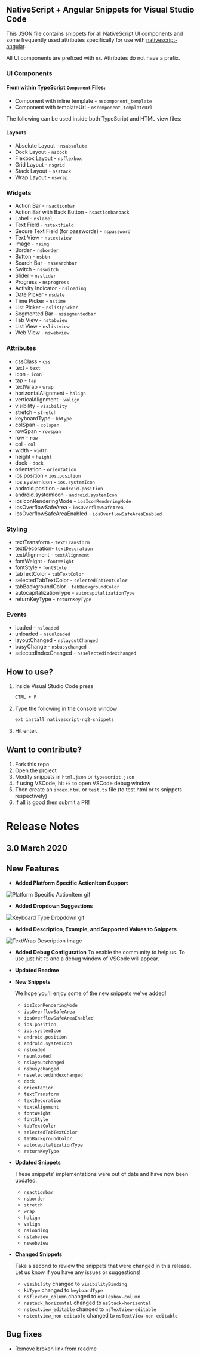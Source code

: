 ## NativeScript + Angular Snippets for Visual Studio Code ##

This JSON file contains snippets for all NativeScript UI components and some frequently used attributes specifically for use with [nativescript-angular](https://github.com/NativeScript/nativescript-angular).

All UI components are prefixed with ```ns```. Attributes do not have a prefix.


### UI Components

#### From within TypeScript `Component` Files:

- Component with inline template - ```nscomponent_template```
- Component with templateUrl - ```nscomponent_templateUrl```

The following can be used inside both TypeScript and HTML view files:

#### Layouts
- Absolute Layout - ```nsabsolute```
- Dock Layout - ```nsdock```
- Flexbox Layout - ```nsflexbox```
- Grid Layout - ```nsgrid```
- Stack Layout - ```nsstack```
- Wrap Layout - ```nswrap```

### Widgets
- Action Bar - ```nsactionbar```
- Action Bar with Back Button - ```nsactionbarback```
- Label - ```nslabel```
- Text Field - ```nstextfield```
- Secure Text Field (for passwords) - ```nspassword```
- Text View - ```nstextview```
- Image - ```nsimg```
- Border - ```nsborder```
- Button - ```nsbtn```
- Search Bar - ```nssearchbar```
- Switch - ```nsswitch```
- Slider - ```nsslider```
- Progress - ```nsprogress```
- Activity Indicator - ```nsloading```
- Date Picker - ```nsdate```
- Time Picker - ```nstime```
- List Picker - ```nslistpicker```
- Segmented Bar - ```nssegmentedbar```
- Tab View - ```nstabview```
- List View - ```nslistview```
- Web View - ```nswebview```

### Attributes
- cssClass - ```css```
- text - ```text```
- icon - ```icon```
- tap - ```tap```
- textWrap - ```wrap```
- horizontalAlignment - ```halign```
- verticalAlignment - ```valign```
- visibility - ```visibility```
- stretch - ```stretch```
- keyboardType - ```kbtype```
- colSpan - ```colspan```
- rowSpan - ```rowspan```
- row - ```row```
- col - ```col```
- width - ```width```
- height - ```height```
- dock - ```dock```
- orientation - ```orientation```
- ios.position - ```ios.position```
- ios.systemIcon - ```ios.systemIcon```
- android.position - ```android.position```
- android.systemIcon - ```android.systemIcon```
- iosIconRenderingMode - ```iosIconRenderingMode```
- iosOverflowSafeArea - ```iosOverflowSafeArea```
- iosOverflowSafeAreaEnabled - ```iosOverflowSafeAreaEnabled```

### Styling
  - textTransform - ```textTransform```
  - textDecoration- ```textDecoration```
  - textAlignment - ```textAlignment```
  - fontWeight - ```fontWeight```
  - fontStyle - ```fontStyle```
  - tabTextColor - ```tabTextColor```
  - selectedTabTextColor - ```selectedTabTextColor```
  - tabBackgroundColor - ```tabBackgroundColor```
  - autocapitalizationType - ```autocapitalizationType```
  - returnKeyType - ```returnKeyType```

### Events

- loaded - ```nsloaded```
- unloaded - ```nsunloaded```
- layoutChanged - ```nslayoutChanged```
- busyChange - ```nsbusychanged```
- selectedIndexChanged - ```nsselectedindexchanged```
  


## How to use?

1. Inside Visual Studio Code press
   ```bash
   CTRL + P
   ```
   
2. Type the following in the console window
    ``` bash
    ext install nativescript-ng2-snippets
    ```
3. Hit enter.


## Want to contribute?

  1. Fork this repo
  2. Open the project
  3. Modify snippets in `html.json` or `typescript.json`
  4. If using VSCode, hit `F5` to open VSCode debug window
  5. Then create an `index.html` or `test.ts` file (to test html or ts snippets respectively)
  6. If all is good then submit a PR!


# Release Notes
## 3.0 March 2020

## New Features
* **Added Platform Specific ActionItem Support** 

![Platform Specific ActionItem gif](./images/platform-specific-actionbar.gif)

* **Added Dropdown Suggestions**

![Keyboard Type Dropdown gif](./images/keyboardtype-dropdown.gif)

* **Added Description, Example, and Supported Values to Snippets**

![TextWrap Description image](./images/textwrap-description.png)

* **Added Debug Configuration** To enable the community to help us. To use just hit `F5` and a debug window of VSCode will appear.

* **Updated Readme**

* **New Snippets** 

  We hope you'll enjoy some of the new snippets we've added!
  - `iosIconRenderingMode` 
  - `iosOverflowSafeArea`
  - `iosOverflowSafeAreaEnabled`
  - `ios.position`
  - `ios.systemIcon`
  - `android.position` 
  - `android.systemIcon`
  - `nsloaded`
  - `nsunloaded`
  - `nslayoutchanged`
  - `nsbusychanged`
  - `nsselectedindexchanged`
  - `dock`
  - `orientation`
  - `textTransform`
  - `textDecoration`
  - `textAlignment`  
  - `fontWeight`
  - `fontStyle`
  - `tabTextColor`
  - `selectedTabTextColor`
  - `tabBackgroundColor`
  - `autocapitalizationType`
  - `returnKeyType`

* **Updated Snippets**

  These snippets' implementations were out of date and have now been updated.
  - `nsactionbar`
  - `nsborder` 
  - `stretch`  
  - `wrap`  
  - `halign`
  - `valign`
  - `nsloading`
  - `nstabview`
  - `nswebview`

* **Changed Snippets** 

  Take a second to review the snippets that were changed in this release. Let us know if you have any issues or suggestions!

  - `visibility` changed to `visibilityBinding`
  - `kbType` changed to `keyboardType`
  - `nsflexbox_column` changed to `nsFlexbox-column`  
  - `nsstack_horizontal` changed to  `nsStack-horizontal`
  - `nstextview_editable` changed to `nsTextView-editable`
  - `nstextview_non-editable` changed to `nsTextView-non-editable`


## Bug fixes
* Remove broken link from readme
